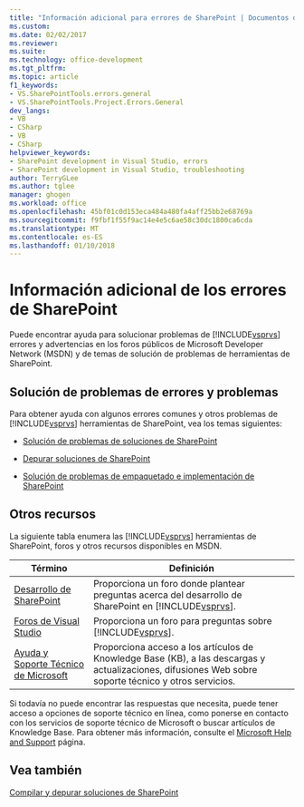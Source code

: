 ```yaml
---
title: "Información adicional para errores de SharePoint | Documentos de Microsoft"
ms.custom: 
ms.date: 02/02/2017
ms.reviewer: 
ms.suite: 
ms.technology: office-development
ms.tgt_pltfrm: 
ms.topic: article
f1_keywords:
- VS.SharePointTools.errors.general
- VS.SharePointTools.Project.Errors.General
dev_langs:
- VB
- CSharp
- VB
- CSharp
helpviewer_keywords:
- SharePoint development in Visual Studio, errors
- SharePoint development in Visual Studio, troubleshooting
author: TerryGLee
ms.author: tglee
manager: ghogen
ms.workload: office
ms.openlocfilehash: 45bf01c0d153eca484a480fa4aff25bb2e68769a
ms.sourcegitcommit: f9fbf1f55f9ac14e4e5c6ae58c30dc1800ca6cda
ms.translationtype: MT
ms.contentlocale: es-ES
ms.lasthandoff: 01/10/2018
---
```

# <a name="additional-information-for-sharepoint-errors"></a>Información adicional de los errores de SharePoint
  Puede encontrar ayuda para solucionar problemas de [!INCLUDE[vsprvs](../sharepoint/includes/vsprvs-md.md)] errores y advertencias en los foros públicos de Microsoft Developer Network (MSDN) y de temas de solución de problemas de herramientas de SharePoint.  
  
## <a name="troubleshooting-errors-and-issues"></a>Solución de problemas de errores y problemas  
 Para obtener ayuda con algunos errores comunes y otros problemas de [!INCLUDE[vsprvs](../sharepoint/includes/vsprvs-md.md)] herramientas de SharePoint, vea los temas siguientes:  
  
-   [Solución de problemas de soluciones de SharePoint](../sharepoint/troubleshooting-sharepoint-solutions.md)  
  
-   [Depurar soluciones de SharePoint](../sharepoint/debugging-sharepoint-solutions.md)  
  
-   [Solución de problemas de empaquetado e implementación de SharePoint](../sharepoint/troubleshooting-sharepoint-packaging-and-deployment.md)  
  
## <a name="other-resources"></a>Otros recursos  
 La siguiente tabla enumera las [!INCLUDE[vsprvs](../sharepoint/includes/vsprvs-md.md)] herramientas de SharePoint, foros y otros recursos disponibles en MSDN.  
  
|Término|Definición|  
|----------|----------------|  
|[Desarrollo de SharePoint](http://go.microsoft.com/fwlink/?LinkId=179593)|Proporciona un foro donde plantear preguntas acerca del desarrollo de SharePoint en [!INCLUDE[vsprvs](../sharepoint/includes/vsprvs-md.md)].|  
|[Foros de Visual Studio](http://go.microsoft.com/fwlink/?LinkID=150452)|Proporciona un foro para preguntas sobre [!INCLUDE[vsprvs](../sharepoint/includes/vsprvs-md.md)].|  
|[Ayuda y Soporte Técnico de Microsoft](http://go.microsoft.com/fwlink/?LinkID=108287)|Proporciona acceso a los artículos de Knowledge Base (KB), a las descargas y actualizaciones, difusiones Web sobre soporte técnico y otros servicios.|  
  
 Si todavía no puede encontrar las respuestas que necesita, puede tener acceso a opciones de soporte técnico en línea, como ponerse en contacto con los servicios de soporte técnico de Microsoft o buscar artículos de Knowledge Base. Para obtener más información, consulte el [Microsoft Help and Support](http://go.microsoft.com/fwlink/?LinkID=155371) página.  
  
## <a name="see-also"></a>Vea también  
 [Compilar y depurar soluciones de SharePoint](../sharepoint/building-and-debugging-sharepoint-solutions.md)  
  
  